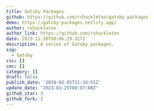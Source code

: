 ```yaml
---
title: Gatsby Packages
github: https://github.com/rshackleton/gatsby-packages
demo: https://gatsby-packages.netlify.app/
author: rshackleton
author_link: https://github.com/rshackleton
date: 2023-11-30T08:06:29.317Z
description: A series of Gatsby packages.
ssg:
  - Gatsby
css: []
cms: []
category: []
draft: false
publish_date: '2020-02-05T21:34:55Z'
update_date: '2023-03-25T00:07:08Z'
github_star: 3
github_fork: 2
---
```

